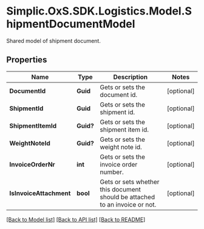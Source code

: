 # Simplic.OxS.SDK.Logistics.Model.ShipmentDocumentModel
Shared model of shipment document.

## Properties

Name | Type | Description | Notes
------------ | ------------- | ------------- | -------------
**DocumentId** | **Guid** | Gets or sets the document id. | [optional] 
**ShipmentId** | **Guid** | Gets or sets the shipment id. | [optional] 
**ShipmentItemId** | **Guid?** | Gets or sets the shipment item id. | [optional] 
**WeightNoteId** | **Guid?** | Gets or sets the weight note id. | [optional] 
**InvoiceOrderNr** | **int** | Gets or sets the invoice order number. | [optional] 
**IsInvoiceAttachment** | **bool** | Gets or sets whether this document should be attached to an invoice or not. | [optional] 

[[Back to Model list]](../README.md#documentation-for-models) [[Back to API list]](../README.md#documentation-for-api-endpoints) [[Back to README]](../README.md)

